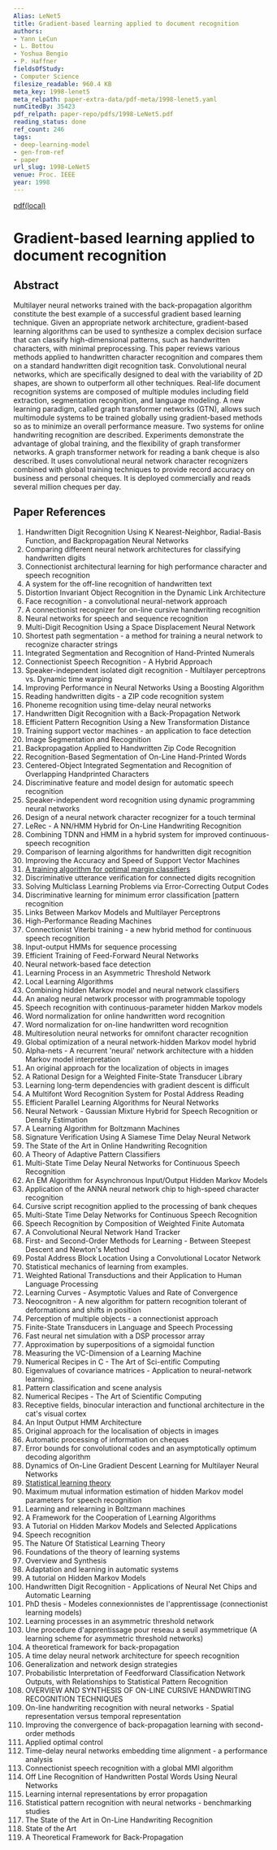 ```yaml
---
Alias: LeNet5
title: Gradient-based learning applied to document recognition
authors:
- Yann LeCun
- L. Bottou
- Yoshua Bengio
- P. Haffner
fieldsOfStudy:
- Computer Science
filesize_readable: 960.4 KB
meta_key: 1998-lenet5
meta_relpath: paper-extra-data/pdf-meta/1998-lenet5.yaml
numCitedBy: 35423
pdf_relpath: paper-repo/pdfs/1998-LeNet5.pdf
reading_status: done
ref_count: 246
tags:
- deep-learning-model
- gen-from-ref
- paper
url_slug: 1998-LeNet5
venue: Proc. IEEE
year: 1998
---
```


[pdf(local)](../../paper-repo/pdfs/1998-LeNet5.pdf)

# Gradient-based learning applied to document recognition

## Abstract

Multilayer neural networks trained with the back-propagation algorithm constitute the best example of a successful gradient based learning technique. Given an appropriate network architecture, gradient-based learning algorithms can be used to synthesize a complex decision surface that can classify high-dimensional patterns, such as handwritten characters, with minimal preprocessing. This paper reviews various methods applied to handwritten character recognition and compares them on a standard handwritten digit recognition task. Convolutional neural networks, which are specifically designed to deal with the variability of 2D shapes, are shown to outperform all other techniques. Real-life document recognition systems are composed of multiple modules including field extraction, segmentation recognition, and language modeling. A new learning paradigm, called graph transformer networks (GTN), allows such multimodule systems to be trained globally using gradient-based methods so as to minimize an overall performance measure. Two systems for online handwriting recognition are described. Experiments demonstrate the advantage of global training, and the flexibility of graph transformer networks. A graph transformer network for reading a bank cheque is also described. It uses convolutional neural network character recognizers combined with global training techniques to provide record accuracy on business and personal cheques. It is deployed commercially and reads several million cheques per day.

## Paper References

1. Handwritten Digit Recognition Using K Nearest-Neighbor, Radial-Basis Function, and Backpropagation Neural Networks
2. Comparing different neural network architectures for classifying handwritten digits
3. Connectionist architectural learning for high performance character and speech recognition
4. A system for the off-line recognition of handwritten text
5. Distortion Invariant Object Recognition in the Dynamic Link Architecture
6. Face recognition - a convolutional neural-network approach
7. A connectionist recognizer for on-line cursive handwriting recognition
8. Neural networks for speech and sequence recognition
9. Multi-Digit Recognition Using a Space Displacement Neural Network
10. Shortest path segmentation - a method for training a neural network to recognize character strings
11. Integrated Segmentation and Recognition of Hand-Printed Numerals
12. Connectionist Speech Recognition - A Hybrid Approach
13. Speaker-independent isolated digit recognition - Multilayer perceptrons vs. Dynamic time warping
14. Improving Performance in Neural Networks Using a Boosting Algorithm
15. Reading handwritten digits - a ZIP code recognition system
16. Phoneme recognition using time-delay neural networks
17. Handwritten Digit Recognition with a Back-Propagation Network
18. Efficient Pattern Recognition Using a New Transformation Distance
19. Training support vector machines - an application to face detection
20. Image Segmentation and Recognition
21. Backpropagation Applied to Handwritten Zip Code Recognition
22. Recognition-Based Segmentation of On-Line Hand-Printed Words
23. Centered-Object Integrated Segmentation and Recognition of Overlapping Handprinted Characters
24. Discriminative feature and model design for automatic speech recognition
25. Speaker-independent word recognition using dynamic programming neural networks
26. Design of a neural network character recognizer for a touch terminal
27. LeRec - A NN/HMM Hybrid for On-Line Handwriting Recognition
28. Combining TDNN and HMM in a hybrid system for improved continuous-speech recognition
29. Comparison of learning algorithms for handwritten digit recognition
30. Improving the Accuracy and Speed of Support Vector Machines
31. [A training algorithm for optimal margin classifiers](1992-a-training-algorithm-for-optimal-margin-classifiers)
32. Discriminative utterance verification for connected digits recognition
33. Solving Multiclass Learning Problems via Error-Correcting Output Codes
34. Discriminative learning for minimum error classification [pattern recognition
35. Links Between Markov Models and Multilayer Perceptrons
36. High-Performance Reading Machines
37. Connectionist Viterbi training - a new hybrid method for continuous speech recognition
38. Input-output HMMs for sequence processing
39. Efficient Training of Feed-Forward Neural Networks
40. Neural network-based face detection
41. Learning Process in an Asymmetric Threshold Network
42. Local Learning Algorithms
43. Combining hidden Markov model and neural network classifiers
44. An analog neural network processor with programmable topology
45. Speech recognition with continuous-parameter hidden Markov models
46. Word normalization for online handwritten word recognition
47. Word normalization for on-line handwritten word recognition
48. Multiresolution neural networks for omnifont character recognition
49. Global optimization of a neural network-hidden Markov model hybrid
50. Alpha-nets - A recurrent 'neural' network architecture with a hidden Markov model interpretation
51. An original approach for the localization of objects in images
52. A Rational Design for a Weighted Finite-State Transducer Library
53. Learning long-term dependencies with gradient descent is difficult
54. A Multifont Word Recognition System for Postal Address Reading
55. Efficient Parallel Learning Algorithms for Neural Networks
56. Neural Network - Gaussian Mixture Hybrid for Speech Recognition or Density Estimation
57. A Learning Algorithm for Boltzmann Machines
58. Signature Verification Using A Siamese Time Delay Neural Network
59. The State of the Art in Online Handwriting Recognition
60. A Theory of Adaptive Pattern Classifiers
61. Multi-State Time Delay Neural Networks for Continuous Speech Recognition
62. An EM Algorithm for Asynchronous Input/Output Hidden Markov Models
63. Application of the ANNA neural network chip to high-speed character recognition
64. Cursive script recognition applied to the processing of bank cheques
65. Multi-State Time Delay Networks for Continuous Speech Recognition
66. Speech Recognition by Composition of Weighted Finite Automata
67. A Convolutional Neural Network Hand Tracker
68. First- and Second-Order Methods for Learning - Between Steepest Descent and Newton's Method
69. Postal Address Block Location Using a Convolutional Locator Network
70. Statistical mechanics of learning from examples.
71. Weighted Rational Transductions and their Application to Human Language Processing
72. Learning Curves - Asymptotic Values and Rate of Convergence
73. Neocognitron - A new algorithm for pattern recognition tolerant of deformations and shifts in position
74. Perception of multiple objects - a connectionist approach
75. Finite-State Transducers in Language and Speech Processing
76. Fast neural net simulation with a DSP processor array
77. Approximation by superpositions of a sigmoidal function
78. Measuring the VC-Dimension of a Learning Machine
79. Numerical Recipes in C - The Art of Sci-entific Computing
80. Eigenvalues of covariance matrices - Application to neural-network learning.
81. Pattern classification and scene analysis
82. Numerical Recipes - The Art of Scientific Computing
83. Receptive fields, binocular interaction and functional architecture in the cat's visual cortex
84. An Input Output HMM Architecture
85. Original approach for the localisation of objects in images
86. Automatic processing of information on cheques
87. Error bounds for convolutional codes and an asymptotically optimum decoding algorithm
88. Dynamics of On-Line Gradient Descent Learning for Multilayer Neural Networks
89. [Statistical learning theory](1998-statistical-learning-theory)
90. Maximum mutual information estimation of hidden Markov model parameters for speech recognition
91. Learning and relearning in Boltzmann machines
92. A Framework for the Cooperation of Learning Algorithms
93. A Tutorial on Hidden Markov Models and Selected Applications
94. Speech recognition
95. The Nature Of Statistical Learning Theory
96. Foundations of the theory of learning systems
97. Overview and Synthesis
98. Adaptation and learning in automatic systems
99. A tutorial on Hidden Markov Models
100. Handwritten Digit Recognition - Applications of Neural Net Chips and Automatic Learning
101. PhD thesis - Modeles connexionnistes de l'apprentissage (connectionist learning models)
102. Learning processes in an asymmetric threshold network
103. Une procedure d'apprentissage pour reseau a seuil asymmetrique (A learning scheme for asymmetric threshold networks)
104. A theoretical framework for back-propagation
105. A time delay neural network architecture for speech recognition
106. Generalization and network design strategies
107. Probabilistic Interpretation of Feedforward Classification Network Outputs, with Relationships to Statistical Pattern Recognition
108. OVERVIEW AND SYNTHESIS OF ON-LINE CURSIVE HANDWRITING RECOGNITION TECHNIQUES
109. On-line handwriting recognition with neural networks - Spatial representation versus temporal representation
110. Improving the convergence of back-propagation learning with second-order methods
111. Applied optimal control
112. Time-delay neural networks embedding time alignment - a performance analysis
113. Connectionist speech recognition with a global MMI algorithm
114. Off Line Recognition of Handwritten Postal Words Using Neural Networks
115. Learning internal representations by error propagation
116. Statistical pattern recognition with neural networks - benchmarking studies
117. The State of the Art in On-Line Handwriting Recognition
118. State of the Art
119. A Theoretical Framework for Back-Propagation
